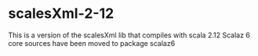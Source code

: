 # scalesXml-2-12
This is a version of the scalesXml lib that compiles with scala 2.12
Scalaz 6 core sources have been moved to package scalaz6
